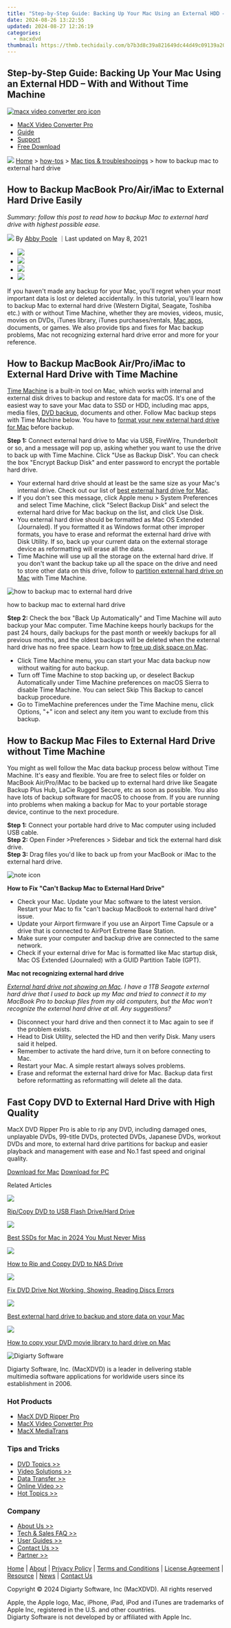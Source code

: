 ```yaml
---
title: "Step-by-Step Guide: Backing Up Your Mac Using an External HDD – With and Without Time Machine"
date: 2024-08-26 13:22:55
updated: 2024-08-27 12:26:19
categories:
  - macxdvd
thumbnail: https://thmb.techidaily.com/b7b3d8c39a821649dc44d49c09139a20a97e41dfca3f0d118aeffb822a7ad834.jpg
---
```


## Step-by-Step Guide: Backing Up Your Mac Using an External HDD – With and Without Time Machine

[![macx video converter pro icon](https://www.macxdvd.com/mac-dvd-video-converter-how-to/../image-style/new-seo/icon11.png)](https://tools.techidaily.com/macxdvd/products/)

* [MacX Video Converter Pro](https://tools.techidaily.com/macxdvd/products/)
* [Guide](https://tools.techidaily.com/macxdvd/products/)
* [Support](https://tools.techidaily.com/macxdvd/products/)
* [Free Download](https://tools.techidaily.com/macxdvd/products/)



![](https://www.macxdvd.com/mac-dvd-video-converter-how-to/../image-style/new-seo/icon7.png) [Home](https://tools.techidaily.com/macxdvd/products/) \> [how-tos](https://tools.techidaily.com/macxdvd/products/) \> [Mac tips & troubleshooings](https://tools.techidaily.com/macxdvd/products/) \> how to backup mac to external hard drive

## How to Backup MacBook Pro/Air/iMac to External Hard Drive Easily 



_Summary: follow this post to read how to backup Mac to external hard drive with highest possible ease._

![](https://www.macxdvd.com/mac-dvd-video-converter-how-to/../image-style/new-seo/icon6.png) By [Abby Poole](https://www.linkedin.com/in/abby-poole-6822b0104/) ｜Last updated on May 8, 2021

* [![](https://www.macxdvd.com/mac-dvd-video-converter-how-to/../image-style/new-seo/share-fa.jpg)](https://www.facebook.com/sharer/sharer.php?u=https://www.macxdvd.com/mac-dvd-video-converter-how-to/how-to-backup-mac-to-external-hard-drive.htm)
* [![](https://www.macxdvd.com/mac-dvd-video-converter-how-to/../image-style/new-seo/share-tw.jpg)](https://twitter.com/intent/tweet?url=https://www.macxdvd.com/mac-dvd-video-converter-how-to/how-to-backup-mac-to-external-hard-drive.htm)
* [![](https://www.macxdvd.com/mac-dvd-video-converter-how-to/../image-style/new-seo/share-email.jpg)](https://www.macxdvd.com/mac-dvd-video-converter-how-to/mailto:info@example.com?&subject=&body=https://www.macxdvd.com/mac-dvd-video-converter-how-to/how-to-backup-mac-to-external-hard-drive.htm)
* [![](https://www.macxdvd.com/mac-dvd-video-converter-how-to/../image-style/new-seo/share-in.jpg)](https://www.linkedin.com/shareArticle?mini=true&url=https://www.macxdvd.com/mac-dvd-video-converter-how-to/how-to-backup-mac-to-external-hard-drive.htm&title=&summary=https://www.macxdvd.com/mac-dvd-video-converter-how-to/how-to-backup-mac-to-external-hard-drive.htm&source=)

If you haven't made any backup for your Mac, you'll regret when your most important data is lost or deleted accidentally. In this tutorial, you'll learn how to backup Mac to external hard drive (Western Digital, Seagate, Toshiba etc.) with or without Time Machine, whether they are movies, videos, music, movies on DVDs, iTunes library, iTunes purchases/rentals, [Mac apps](https://tools.techidaily.com/macxdvd/products/), documents, or games. We also provide tips and fixes for Mac backup problems, Mac not recognizing external hard drive error and more for your reference.

## How to Backup MacBook Air/Pro/iMac to External Hard Drive with Time Machine

[Time Machine](https://en.wikipedia.org/wiki/Time%5FMachine%5F%28macOS%29) is a built-in tool on Mac, which works with internal and external disk drives to backup and restore data for macOS. It's one of the easiest way to save your Mac data to SSD or HDD, including mac apps, media files, [DVD backup](https://tools.techidaily.com/macxdvd/products/), documents and other. Follow Mac backup steps with Time Machine below. You have to [format your new external hard drive for Mac](https://tools.techidaily.com/macxdvd/products/) before backup. 

**Step 1:** Connect external hard drive to Mac via USB, FireWire, Thunderbolt or so, and a message will pop up, asking whether you want to use the drive to back up with Time Machine. Click "Use as Backup Disk". You can check the box "Encrypt Backup Disk" and enter password to encrypt the portable hard drive. 

* Your external hard drive should at least be the same size as your Mac's internal drive. Check out our list of [best external hard drive for Mac](https://tools.techidaily.com/macxdvd/products/).
* If you don't see this message, click Apple menu > System Preferences and select Time Machine, click "Select Backup Disk" and select the external hard drive for Mac backup on the list, and click Use Disk.
* You external hard drive should be formatted as Mac OS Extended (Journaled). If you formatted it as Windows format other improper formats, you have to erase and reformat the external hard drive with Disk Utility. If so, back up your current data on the external storage device as reformatting will erase all the data.
* Time Machine will use up all the storage on the external hard drive. If you don't want the backup take up all the space on the drive and need to store other data on this drive, follow to [partition external hard drive on Mac](https://tools.techidaily.com/macxdvd/products/) with Time Machine.

![how to backup mac to external hard drive](https://www.macxdvd.com/mac-dvd-video-converter-how-to/article-image/how-to-backup-mac-to-external-hard-drive.jpg) 

how to backup mac to external hard drive

**Step 2:** Check the box "Back Up Automatically" and Time Machine will auto backup your Mac computer. Time Machine keeps hourly backups for the past 24 hours, daily backups for the past month or weekly backups for all previous months, and the oldest backups will be deleted when the external hard drive has no free space. Learn how to [free up disk space on Mac](https://tools.techidaily.com/macxdvd/products/). 

* Click Time Machine menu, you can start your Mac data backup now without waiting for auto backup.
* Turn off Time Machine to stop backing up, or deselect Backup Automatically under Time Machine preferences on macOS Sierra to disable Time Machine. You can select Skip This Backup to cancel backup procedure.
* Go to TimeMachine preferences under the Time Machine menu, click Options, "+" icon and select any item you want to exclude from this backup.

## How to Backup Mac Files to External Hard Drive without Time Machine

You might as well follow the Mac data backup process below without Time Machine. It's easy and flexible. You are free to select files or folder on MacBook Air/Pro/iMac to be backed up to external hard drive like Seagate Backup Plus Hub, LaCie Rugged Secure, etc as soon as possible. You also have lots of backup software for macOS to choose from. If you are running into problems when making a backup for Mac to your portable storage device, continue to the next procedure.

**Step 1:** Connect your portable hard drive to Mac computer using included USB cable.   
**Step 2:** Open Finder >Preferences > Sidebar and tick the external hard disk drive.   
**Step 3:** Drag files you'd like to back up from your MacBook or iMac to the external hard drive. 

![note icon](https://www.macxdvd.com/mac-dvd-video-converter-how-to/../image-style/new-seo/icon0.png)

**How to Fix "Can't Backup Mac to External Hard Drive"**

* Check your Mac. Update your Mac software to the latest version. Restart your Mac to fix "can't backup MacBook to external hard drive" issue.
* Update your Airport firmware if you use an Airport Time Capsule or a drive that is connected to AirPort Extreme Base Station.
* Make sure your computer and backup drive are connected to the same network.
* Check if your external drive for Mac is formatted like Mac startup disk, Mac OS Extended (Journaled) with a GUID Partition Table (GPT).

**Mac not recognizing external hard drive**

_[External hard drive not showing on Mac](https://tools.techidaily.com/macxdvd/products/). I have a 1TB Seagate external hard drive that I used to back up my Mac and tried to connect it to my MacBook Pro to backup files from my old computers, but the Mac won't recognize the external hard drive at all. Any suggestions?_

* Disconnect your hard drive and then connect it to Mac again to see if the problem exists.
* Head to Disk Utility, selected the HD and then verify Disk. Many users said it helped.
* Remember to activate the hard drive, turn it on before connecting to Mac.
* Restart your Mac. A simple restart always solves problems.
* Erase and reformat the external hard drive for Mac. Backup data first before reformatting as reformatting will delete all the data.

## Fast Copy DVD to External Hard Drive with High Quality

MacX DVD Ripper Pro is able to rip any DVD, including damaged ones, unplayable DVDs, 99-title DVDs, protected DVDs, Japanese DVDs, workout DVDs and more, to external hard drive partitions for backup and easier playback and management with ease and No.1 fast speed and original quality.

[Download for Mac](https://tools.techidaily.com/macxdvd/products/) [Download for PC](https://tools.techidaily.com/macxdvd/products/) 



Related Articles

![](https://www.macxdvd.com/mac-dvd-video-converter-how-to/../image-style/new-seo/pic7.jpg)

[Rip/Copy DVD to USB Flash Drive/Hard Drive](https://tools.techidaily.com/macxdvd/products/) 

![](https://www.macxdvd.com/mac-dvd-video-converter-how-to/../image-style/new-seo/pic6.jpg)

[Best SSDs for Mac in 2024 You Must Never Miss](https://tools.techidaily.com/macxdvd/products/) 

![](https://www.macxdvd.com/mac-dvd-video-converter-how-to/../image-style/new-seo/pic5.jpg)

[How to Rip and Coppy DVD to NAS Drive](https://tools.techidaily.com/macxdvd/products/) 

![](https://www.macxdvd.com/mac-dvd-video-converter-how-to/../image-style/new-seo/pic4.jpg)

[Fix DVD Drive Not Working, Showing, Reading Discs Errors](https://tools.techidaily.com/macxdvd/products/) 

![](https://www.macxdvd.com/mac-dvd-video-converter-how-to/../image-style/new-seo/pic3.jpg)

[Best external hard drive to backup and store data on your Mac](https://tools.techidaily.com/macxdvd/products/) 

![](https://www.macxdvd.com/mac-dvd-video-converter-how-to/../image-style/new-seo/pic2.jpg)

[How to copy your DVD movie library to hard drive on Mac](https://tools.techidaily.com/macxdvd/products/) 



![Digiarty Software](https://www.macxdvd.com/mac-dvd-video-converter-how-to/../icon/logo.png) 

Digiarty Software, Inc. (MacXDVD) is a leader in delivering stable multimedia software applications for worldwide users since its establishment in 2006.

### Hot Products

* [MacX DVD Ripper Pro](https://tools.techidaily.com/macxdvd/products/)
* [MacX Video Converter Pro](https://tools.techidaily.com/macxdvd/products/)
* [MacX MediaTrans](https://tools.techidaily.com/macxdvd/products/)

### Tips and Tricks

* [DVD Topics >>](https://tools.techidaily.com/macxdvd/products/)
* [Video Solutions >>](https://tools.techidaily.com/macxdvd/products/)
* [Data Transfer >>](https://tools.techidaily.com/macxdvd/products/)
* [Online Video >>](https://tools.techidaily.com/macxdvd/products/)
* [Hot Topics >>](https://tools.techidaily.com/macxdvd/products/)

### Company

* [About Us >>](https://tools.techidaily.com/macxdvd/products/)
* [Tech & Sales FAQ >>](https://tools.techidaily.com/macxdvd/products/)
* [User Guides >>](https://tools.techidaily.com/macxdvd/products/)
* [Contact Us >>](https://tools.techidaily.com/macxdvd/products/)
* [Partner >>](https://tools.techidaily.com/macxdvd/products/)



[Home](https://tools.techidaily.com/macxdvd/products/) | [About](https://tools.techidaily.com/macxdvd/products/) | [Privacy Policy](https://tools.techidaily.com/macxdvd/products/) | [Terms and Conditions](https://tools.techidaily.com/macxdvd/products/) | [License Agreement](https://tools.techidaily.com/macxdvd/products/) | [Resource](https://tools.techidaily.com/macxdvd/products/) | [News](https://tools.techidaily.com/macxdvd/products/) | [Contact Us](https://tools.techidaily.com/macxdvd/products/)

Copyright © 2024 Digiarty Software, Inc (MacXDVD). All rights reserved

Apple, the Apple logo, Mac, iPhone, iPad, iPod and iTunes are trademarks of Apple Inc, registered in the U.S. and other countries.  
Digiarty Software is not developed by or affiliated with Apple Inc.

<ins class="adsbygoogle"
     style="display:block"
     data-ad-format="autorelaxed"
     data-ad-client="ca-pub-7571918770474297"
     data-ad-slot="1223367746"></ins>



<ins class="adsbygoogle"
     style="display:block"
     data-ad-client="ca-pub-7571918770474297"
     data-ad-slot="8358498916"
     data-ad-format="auto"
     data-full-width-responsive="true"></ins>
